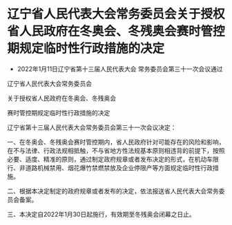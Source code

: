 # 辽宁省人民代表大会常务委员会关于授权省人民政府在冬奥会、冬残奥会赛时管控期规定临时性行政措施的决定

- 2022年1月11日辽宁省第十三届人民代表大会
  常务委员会第三十一次会议通过

<!-- INFO END -->

辽宁省人民代表大会常务委员会

关于授权省人民政府在冬奥会、冬残奥会

赛时管控期规定临时性行政措施的决定

辽宁省第十三届人民代表大会常务委员会第三十一次会议决定：

一、在冬奥会、冬残奥会赛时管控期内，省人民政府针对可能存在的风险和影响，在不与法律、行政法规相抵触，不与省地方性法规基本原则相违背的前提下，按照必要、适度、精准的原则，通过制定政府规章或者发布决定的形式，在机动车限行、非道路机械禁用、烟花爆竹禁燃禁放及企业停限产等方面规定临时性行政措施。

二、根据本决定制定的政府规章或者发布的决定，依法报送省人民代表大会常务委员会备案。

三、本决定自2022年1月30日起施行，有效期至冬残奥会闭幕之日止。
